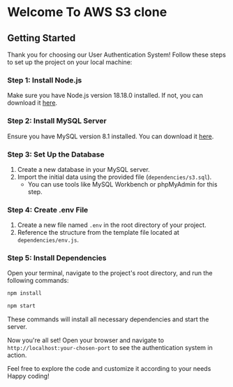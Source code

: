 # Welcome To AWS S3 clone 

## Getting Started

Thank you for choosing our User Authentication System! Follow these steps to set up the project on your local machine:

### Step 1: Install Node.js

Make sure you have Node.js version 18.18.0 installed. If not, you can download it [here](https://nodejs.org/).

### Step 2: Install MySQL Server

Ensure you have MySQL version 8.1 installed. You can download it [here](https://dev.mysql.com/downloads/).

### Step 3: Set Up the Database

1. Create a new database in your MySQL server.
2. Import the initial data using the provided file (`dependencies/s3.sql`).
   - You can use tools like MySQL Workbench or phpMyAdmin for this step.

### Step 4: Create .env File

1. Create a new file named `.env` in the root directory of your project.
2. Reference the structure from the template file located at `dependencies/env.js`.

### Step 5: Install Dependencies

Open your terminal, navigate to the project's root directory, and run the following commands:

```bash
npm install
```
```bash
npm start
```

These commands will install all necessary dependencies and start the server.

Now you're all set! Open your browser and navigate to `http://localhost:your-chosen-port` to see the authentication system in action.

Feel free to explore the code and customize it according to your needs
Happy coding!
